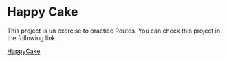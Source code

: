 # Happy Cake

This project is un exercise to practice Routes. You can check this project in the following link:


[HappyCake](https://venerable-maamoul-425a66.netlify.app/) 